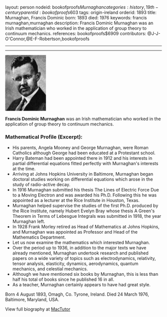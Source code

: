 layout: person
nodeid: bookofproofs$Murnaghan
categories: history,19th-century
parentid: bookofproofs$603
tags: origin-ireland
orderid: 1893
title: Murnaghan, Francis Dominic
born: 1893
died: 1976
keywords: francis murnaghan,murnaghan
description: Francis Dominic Murnaghan was an Irish mathematician who worked in the application of group theory to continuum mechanics.
references: bookofproofs$6909
contributors: @J-J-O'Connor,@E-F-Robertson,bookofproofs

---



---

![Murnaghan.jpg](https://github.com/bookofproofs/bookofproofs.github.io/blob/main/_sources/_assets/images/portraits/Murnaghan.jpg?raw=true)

**Francis Dominic Murnaghan** was an Irish mathematician who worked in the application of group theory to continuum mechanics.

### Mathematical Profile (Excerpt):
* His parents, Angela Mooney and George Murnaghan, were Roman Catholics although George had been educated at a Protestant school.
* Harry Bateman had been appointed there in 1912 and his interests in partial differential equations fitted perfectly with Murnaghan's interests at the time.
* Arriving at Johns Hopkins University in Baltimore, Murnaghan began doctoral studies working on differential equations which arose in the study of radio-active decay.
* In 1916 Murnaghan submitted his thesis The Lines of Electric Force Due to a Moving Electron and was awarded his Ph.D. Following this he was appointed as a lecturer at the Rice Institute in Houston, Texas.
* Murnaghan helped supervise the studies of the first Ph.D. produced by the Rice Institute, namely Hubert Evelyn Bray whose thesis A Green's Theorem in Terms of Lebesgue Integrals was submitted in 1918, the year Murnaghan left.
* In 1928 Frank Morley retired as Head of Mathematics at Johns Hopkins, and Murnaghan was appointed as Professor and Head of the Mathematics Department.
* Let us now examine the mathematics which interested Murnaghan.
* Over the period up to 1936, in addition to the major texts we have already mentioned, Murnaghan undertook research and published papers on a wide variety of topics such as electrodynamics, relativity, tensor analysis, elasticity, dynamics, aerodynamics, quantum mechanics, and celestial mechanics.
* Although we have mentioned six books by Murnaghan, this is less than half his total of books since he published 16 in all.
* As a teacher, Murnaghan certainly appears to have had great style.

Born 4 August 1893, Omagh, Co. Tyrone, Ireland. Died 24 March 1976, Baltimore, Maryland, USA.

View full biography at [MacTutor](https://mathshistory.st-andrews.ac.uk/Biographies/Murnaghan/)
